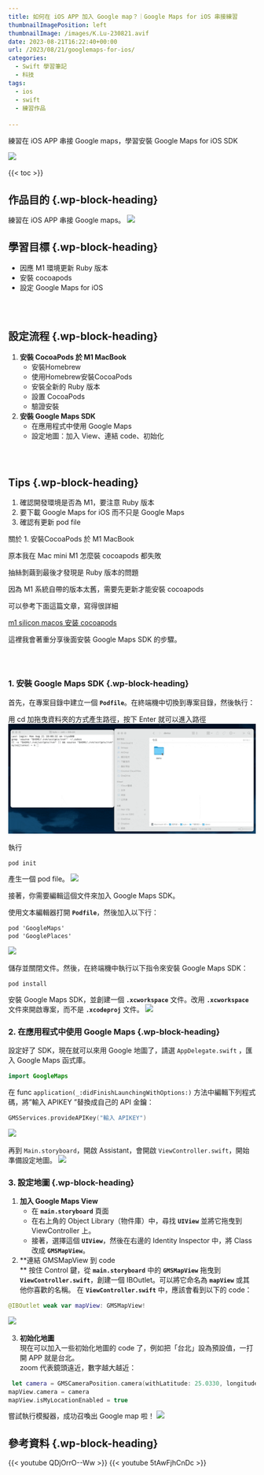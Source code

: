 ```yaml
---
title: 如何在 iOS APP 加入 Google map？｜Google Maps for iOS 串接練習
thumbnailImagePosition: left
thumbnailImage: /images/K.Lu-230821.avif
date: 2023-08-21T16:22:40+00:00
url: /2023/08/21/googlemaps-for-ios/
categories:
  - Swift 學習筆記
  - 科技
tags:
  - ios
  - swift
  - 練習作品

---
```

練習在 iOS APP 串接 Google maps，學習安裝 Google Maps for iOS SDK
<!--more-->

![](/images/K.Lu-230821.avif)

{{< toc >}}

## 作品目的 {.wp-block-heading}

練習在 iOS APP 串接 Google maps。
![](2023-08-21-at-19.07.17.gif)


## 學習目標 {.wp-block-heading}

  * 因應 M1 環境更新 Ruby 版本
  * 安裝 cocoapods
  * 設定 Google Maps for iOS

<div style="height:30px" aria-hidden="true" class="wp-block-spacer">
</div>

## 設定流程 {.wp-block-heading}

  1. **安裝 CocoaPods 於 M1 MacBook** 
      * 安裝Homebrew
      * 使用Homebrew安裝CocoaPods
      * 安裝全新的 Ruby 版本
      * 設置 CocoaPods
      * 驗證安裝
  2. **安裝 Google Maps SDK** 
      * 在應用程式中使用 Google Maps
      * 設定地圖：加入 View、連結 code、初始化

<div style="height:30px" aria-hidden="true" class="wp-block-spacer">
</div>

## Tips {.wp-block-heading}

  1. 確認開發環境是否為 M1，要注意 Ruby 版本
  2. 要下載 Google Maps for iOS 而不只是 Google Maps
  3. 確認有更新 pod file

關於 1. 安裝CocoaPods 於 M1 MacBook 

原本我在 Mac mini M1 怎麼裝 cocoapods 都失敗

抽絲剝繭到最後才發現是 Ruby 版本的問題

因為 M1 系統自帶的版本太舊，需要先更新才能安裝 cocoapods

可以參考下面這篇文章，寫得很詳細

[m1 silicon macos 安装 cocoapods][1]

這裡我會著重分享後面安裝 Google Maps SDK 的步驟。

<div style="height:30px" aria-hidden="true" class="wp-block-spacer">
</div>

### **1. 安裝 Google Maps SDK** {.wp-block-heading}

首先，在專案目錄中建立一個 **`Podfile`**。在終端機中切換到專案目錄，然後執行：

用 cd 加拖曳資料夾的方式產生路徑，按下 Enter 就可以進入路徑
![](2023-08-21-at-19.22.30.gif)


執行 
```pod
pod init
```

產生一個 pod file。
![](2023-08-21-at-19.24.29.avif)

接著，你需要編輯這個文件來加入 Google Maps SDK。

使用文本編輯器打開 **`Podfile`**，然後加入以下行：

```pod
pod 'GoogleMaps'
pod 'GooglePlaces'
```

![](2023-08-21-at-18.08.53.avif)

儲存並關閉文件。然後，在終端機中執行以下指令來安裝 Google Maps SDK：
```pod
pod install
```

安裝 Google Maps SDK，並創建一個 **`.xcworkspace`** 文件。改用 **`.xcworkspace`** 文件來開啟專案，而不是 **`.xcodeproj`** 文件。
![](2023-08-21-at-19.26.48.avif)


### **2. 在應用程式中使用 Google Maps** {.wp-block-heading}

設定好了 SDK，現在就可以來用 Google 地圖了，請選 `AppDelegate.swift` ，匯入 Google Maps 函式庫。

``` swift
import GoogleMaps
```

在 func `application(_:didFinishLaunchingWithOptions:)` 方法中編輯下列程式碼，將”輸入 APIKEY ”替換成自己的 API 金鑰：

```swift
GMSServices.provideAPIKey("輸入 APIKEY")
```

![](2023-08-21-at-19.29.13.avif)

再到 `Main.storyboard`，開啟 Assistant，會開啟 `ViewController.swift`，開始準備設定地圖。
![](2023-08-21-at-19.33.30.avif)


### **3. 設定地圖** {.wp-block-heading}

  1. **加入 Google Maps View** 
      * 在 **`main.storyboard`** 頁面
      * 在右上角的 Object Library（物件庫）中，尋找 **`UIView`** 並將它拖曳到 ViewController 上。
      * 接著，選擇這個 **`UIView`**，然後在右邊的 Identity Inspector 中，將 Class 改成 **`GMSMapView`**。
  2. **連結 GMSMapView 到 code  
** 按住 Control 鍵，從 **`main.storyboard`** 中的 **`GMSMapView`** 拖曳到 **`ViewController.swift`**，創建一個 IBOutlet。可以將它命名為 **`mapView`** 或其他你喜歡的名稱。 在 **`ViewController.swift`** 中，應該會看到以下的 code：

``` swift
@IBOutlet weak var mapView: GMSMapView!
```

![](2023-08-21-at-19.01.46.avif)

<ol start="3">
  <li>
    <strong>初始化地圖<br /></strong>現在可以加入一些初始化地圖的 code 了，例如把「台北」設為預設值，一打開 APP 就是台北。<br />zoom 代表鏡頭遠近，數字越大越近：
  </li>
</ol>

```swift
 let camera = GMSCameraPosition.camera(withLatitude: 25.0330, longitude: 121.5654, zoom: 12.0) // 台北的經緯度
mapView.camera = camera
mapView.isMyLocationEnabled = true
```

嘗試執行模擬器，成功召喚出 Google map 啦！
![](2023-08-21-at-19.07.17.gif)




## 參考資料 {.wp-block-heading}

{{< youtube QDjOrrO--Ww >}}
{{< youtube 5tAwFjhCnDc >}}


 [1]: http://wiki.ducafecat.tech/blog/flutter-tips/3-m1-macos-install-cocoapods.html(在新分頁中開啟)
 [2]: https://developers.google.com/maps/documentation/ios-sdk?hl=zh-tw